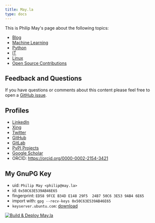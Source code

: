 ```yaml
---
title: May.la
type: docs
---
```


This is Philip May's page about the following topics:

- [Blog](/blog/)
- [Machine Learning](/machine-learning/)
- [Python](/python/)
- [IT](/it/)
- [Linux](/linux/)
- [Open Source Contributions](/open-source-contributions/)

## Feedback and Questions
If you have questions or comments about this content please feel free to
open a [GitHub issue](https://github.com/PhilipMay/may-la-hugo/issues/new).

## Profiles
- [LinkedIn](https://www.linkedin.com/in/philip-may-3992889a/)
- [Xing](https://www.xing.com/profile/Philip_May)
- [Twitter](https://twitter.com/pMay)
- [GitHub](https://github.com/PhilipMay)
- [GitLab](https://gitlab.com/PhilipMay)
- [PyPI Projects](https://pypi.org/user/Dieshe/)
- [Google Scholar](https://scholar.google.de/citations?user=tmsgMY8AAAAJ&hl=de&oi=sra)
- ORCID: <https://orcid.org/0000-0002-2154-3421>

## My GnuPG Key
- uid: `Philip May <philip@may.la>`
- id: `0x50C63E539AB46E65`
- fingerprint: `ED58 9FCE B34D E148 29F5  24B7 50C6 3E53 9AB4 6E65`
- import with: `gpg --recv-keys 0x50C63E539AB46E65`
- `keyserver.ubuntu.com`: [download](https://keyserver.ubuntu.com/pks/lookup?search=0x50C63E539AB46E65&fingerprint=on&op=index)

[![Build & Deploy May.la](https://github.com/PhilipMay/may-la-hugo/actions/workflows/make-deploy.yml/badge.svg)](https://github.com/PhilipMay/may-la-hugo/actions/workflows/make-deploy.yml)
